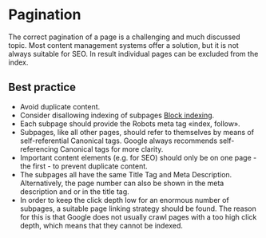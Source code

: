 # Pagination

The correct pagination of a page is a challenging and much discussed topic. Most content management systems offer a solution, but it is not always suitable for SEO. In result individual pages can be excluded from the index.

## Best practice

* Avoid duplicate content.
* Consider disallowing indexing of subpages [Block indexing](https://knowledge.hubspot.com/reports/how-do-i-block-pages-from-being-indexed-by-search-engines).
* Each subpage should provide the Robots meta tag «index, follow».
* Subpages, like all other pages, should refer to themselves by means of self-referential Canonical tags. Google always recommends self-referencing Canonical tags for more clarity.
* Important content elements (e.g. for SEO) should only be on one page - the first - to prevent duplicate content.
* The subpages all have the same Title Tag and Meta Description. Alternatively, the page number can also be shown in the meta description and or in the title tag.
* In order to keep the click depth low for an enormous number of subpages, a suitable page linking strategy should be found. The reason for this is that Google does not usually crawl pages with a too high click depth, which means that they cannot be indexed.

